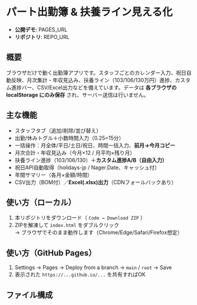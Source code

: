 # パート出勤簿 & 扶養ライン見える化

- **公開デモ**: PAGES_URL
- **リポジトリ**: REPO_URL

## 概要
ブラウザだけで動く出勤簿アプリです。スタッフごとのカレンダー入力、祝日自動反映、月次集計・年収見込み、扶養ライン（103/106/130万円）進捗、カスタム進捗バー、CSV/Excel出力などを備えています。データは **各ブラウザの localStorage にのみ保存** され、サーバー送信は行いません。

## 主な機能
- スタッフタブ（追加/削除/並び替え）
- 出勤/休みトグル＋小数時間入力（0.25=15分）
- 一括操作：月全体/平日/土日/祝日、時間一括入力、**前月→今月コピー**
- 月次合計・年収見込み（今月×12 / 月平均×残り月）
- 扶養ライン進捗（103/106/130）＋**カスタム進捗A/B（自由入力）**
- 祝日API自動取得（holidays-jp / Nager.Date、キャッシュ付）
- 年間サマリー（各月×金額/時間）
- CSV出力（BOM付）／**Excel(.xlsx)出力**（CDNフォールバックあり）

## 使い方（ローカル）
1. 本リポジトリをダウンロード（ `Code → Download ZIP` ）  
2. ZIPを解凍して `index.html` をダブルクリック  
   → ブラウザでそのまま動作します（Chrome/Edge/Safari/Firefox想定）

## 使い方（GitHub Pages）
1. Settings → Pages → Deploy from a branch → `main` / `root` → Save  
2. 表示された `https://...github.io/...` を共有すればOK

## ファイル構成

